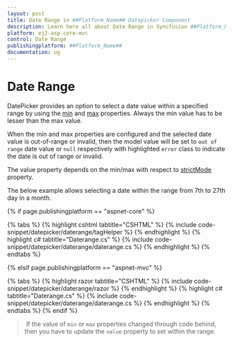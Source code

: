 ```yaml
---
layout: post
title: Date Range in ##Platform_Name## Datepicker Component
description: Learn here all about Date Range in Syncfusion ##Platform_Name## Datepicker component of Syncfusion Essential JS 2 and more.
platform: ej2-asp-core-mvc
control: Date Range
publishingplatform: ##Platform_Name##
documentation: ug
---
```



# Date Range

DatePicker provides an option to select a date value within a specified range by using the [min](https://help.syncfusion.com/cr/aspnetcore-js2/Syncfusion.EJ2.Calendars.DatePicker.html#Syncfusion_EJ2_Calendars_DatePicker_Min) and [max](https://help.syncfusion.com/cr/aspnetcore-js2/Syncfusion.EJ2.Calendars.DatePicker.html#Syncfusion_EJ2_Calendars_DatePicker_Max) properties. Always the min value has to be lesser than the max value.

When the min and max properties are configured and the selected date value is out-of-range or invalid, then the model value will be set to `out of range` date value or `null` respectively with highlighted `error` class to indicate the date is out of range or invalid.

The value property depends on the min/max with respect to [strictMode](https://help.syncfusion.com/cr/aspnetcore-js2/Syncfusion.EJ2.Calendars.DatePicker.html#Syncfusion_EJ2_Calendars_DatePicker_StrictMode) property.

The below example allows selecting a date within the range from 7th to 27th day in a month.

{% if page.publishingplatform == "aspnet-core" %}

{% tabs %}
{% highlight cshtml tabtitle="CSHTML" %}
{% include code-snippet/datepicker/daterange/tagHelper %}
{% endhighlight %}
{% highlight c# tabtitle="Daterange.cs" %}
{% include code-snippet/datepicker/daterange/daterange.cs %}
{% endhighlight %}
{% endtabs %}

{% elsif page.publishingplatform == "aspnet-mvc" %}

{% tabs %}
{% highlight razor tabtitle="CSHTML" %}
{% include code-snippet/datepicker/daterange/razor %}
{% endhighlight %}
{% highlight c# tabtitle="Daterange.cs" %}
{% include code-snippet/datepicker/daterange/daterange.cs %}
{% endhighlight %}
{% endtabs %}
{% endif %}



> If the value of `min` or `max` properties changed through code behind, then you have to update the `value` property to set within the range.
